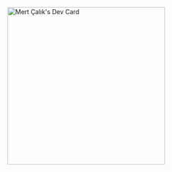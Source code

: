 <a href="https://app.daily.dev/mertcallik"><img src="https://api.daily.dev/devcards/v2/no9cO2AnEoEAPImac9lKP.png?type=default&r=r9u" width="356" alt="Mert Çalık's Dev Card"/></a>
